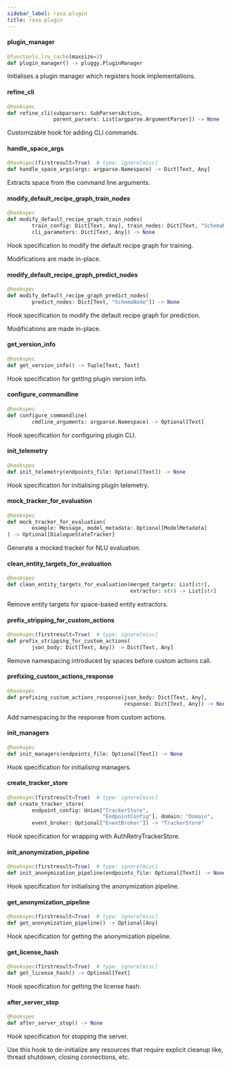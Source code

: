 ```yaml
---
sidebar_label: rasa.plugin
title: rasa.plugin
---
```

#### plugin\_manager

```python
@functools.lru_cache(maxsize=2)
def plugin_manager() -> pluggy.PluginManager
```

Initialises a plugin manager which registers hook implementations.

#### refine\_cli

```python
@hookspec
def refine_cli(subparsers: SubParsersAction,
               parent_parsers: List[argparse.ArgumentParser]) -> None
```

Customizable hook for adding CLI commands.

#### handle\_space\_args

```python
@hookspec(firstresult=True)  # type: ignore[misc]
def handle_space_args(args: argparse.Namespace) -> Dict[Text, Any]
```

Extracts space from the command line arguments.

#### modify\_default\_recipe\_graph\_train\_nodes

```python
@hookspec
def modify_default_recipe_graph_train_nodes(
        train_config: Dict[Text, Any], train_nodes: Dict[Text, "SchemaNode"],
        cli_parameters: Dict[Text, Any]) -> None
```

Hook specification to modify the default recipe graph for training.

Modifications are made in-place.

#### modify\_default\_recipe\_graph\_predict\_nodes

```python
@hookspec
def modify_default_recipe_graph_predict_nodes(
        predict_nodes: Dict[Text, "SchemaNode"]) -> None
```

Hook specification to modify the default recipe graph for prediction.

Modifications are made in-place.

#### get\_version\_info

```python
@hookspec
def get_version_info() -> Tuple[Text, Text]
```

Hook specification for getting plugin version info.

#### configure\_commandline

```python
@hookspec
def configure_commandline(
        cmdline_arguments: argparse.Namespace) -> Optional[Text]
```

Hook specification for configuring plugin CLI.

#### init\_telemetry

```python
@hookspec
def init_telemetry(endpoints_file: Optional[Text]) -> None
```

Hook specification for initialising plugin telemetry.

#### mock\_tracker\_for\_evaluation

```python
@hookspec
def mock_tracker_for_evaluation(
        example: Message, model_metadata: Optional[ModelMetadata]
) -> Optional[DialogueStateTracker]
```

Generate a mocked tracker for NLU evaluation.

#### clean\_entity\_targets\_for\_evaluation

```python
@hookspec
def clean_entity_targets_for_evaluation(merged_targets: List[str],
                                        extractor: str) -> List[str]
```

Remove entity targets for space-based entity extractors.

#### prefix\_stripping\_for\_custom\_actions

```python
@hookspec(firstresult=True)  # type: ignore[misc]
def prefix_stripping_for_custom_actions(
        json_body: Dict[Text, Any]) -> Dict[Text, Any]
```

Remove namespacing introduced by spaces before custom actions call.

#### prefixing\_custom\_actions\_response

```python
@hookspec
def prefixing_custom_actions_response(json_body: Dict[Text, Any],
                                      response: Dict[Text, Any]) -> None
```

Add namespacing to the response from custom actions.

#### init\_managers

```python
@hookspec
def init_managers(endpoints_file: Optional[Text]) -> None
```

Hook specification for initialising managers.

#### create\_tracker\_store

```python
@hookspec(firstresult=True)  # type: ignore[misc]
def create_tracker_store(
        endpoint_config: Union["TrackerStore",
                               "EndpointConfig"], domain: "Domain",
        event_broker: Optional["EventBroker"]) -> "TrackerStore"
```

Hook specification for wrapping with AuthRetryTrackerStore.

#### init\_anonymization\_pipeline

```python
@hookspec(firstresult=True)  # type: ignore[misc]
def init_anonymization_pipeline(endpoints_file: Optional[Text]) -> None
```

Hook specification for initialising the anonymization pipeline.

#### get\_anonymization\_pipeline

```python
@hookspec(firstresult=True)  # type: ignore[misc]
def get_anonymization_pipeline() -> Optional[Any]
```

Hook specification for getting the anonymization pipeline.

#### get\_license\_hash

```python
@hookspec(firstresult=True)  # type: ignore[misc]
def get_license_hash() -> Optional[Text]
```

Hook specification for getting the license hash.

#### after\_server\_stop

```python
@hookspec
def after_server_stop() -> None
```

Hook specification for stopping the server.

Use this hook to de-initialize any resources that require explicit cleanup like,
thread shutdown, closing connections, etc.

